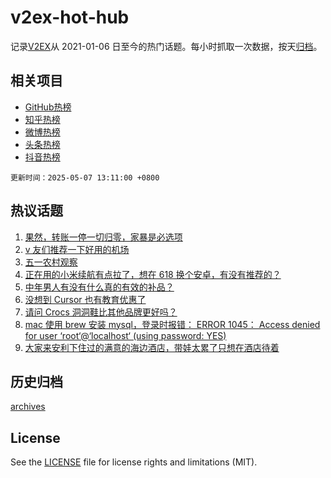 # v2ex-hot-hub

 记录[V2EX](https://www.v2ex.com/)从 2021-01-06 日至今的热门话题。每小时抓取一次数据，按天[归档](archives)。
 
 ## 相关项目

- [GitHub热榜](https://github.com/lonnyzhang423/github-hot-hub)
- [知乎热榜](https://github.com/lonnyzhang423/zhihu-hot-hub)
- [微博热榜](https://github.com/lonnyzhang423/weibo-hot-hub)
- [头条热榜](https://github.com/lonnyzhang423/toutiao-hot-hub)
- [抖音热榜](https://github.com/lonnyzhang423/douyin-hot-hub)


 `更新时间：2025-05-07 13:11:00 +0800`

## 热议话题

1. [果然，转账一停一切归零，家暴是必选项](https://www.v2ex.com/t/1130054)
1. [v 友们推荐一下好用的机场](https://www.v2ex.com/t/1130044)
1. [五一农村观察](https://www.v2ex.com/t/1129904)
1. [正在用的小米续航有点拉了，想在 618 换个安卓，有没有推荐的？](https://www.v2ex.com/t/1129918)
1. [中年男人有没有什么真的有效的补品？](https://www.v2ex.com/t/1130052)
1. [没想到 Cursor 也有教育优惠了](https://www.v2ex.com/t/1130037)
1. [请问 Crocs 洞洞鞋比其他品牌更好吗？](https://www.v2ex.com/t/1130040)
1. [mac 使用 brew 安装 mysql，登录时报错： ERROR 1045： Access denied for user ‘root‘@‘localhost‘ (using password: YES)](https://www.v2ex.com/t/1130005)
1. [大家来安利下住过的满意的海边酒店，带娃太累了只想在酒店待着](https://www.v2ex.com/t/1130049)

## 历史归档

[archives](archives)

## License

See the [LICENSE](LICENSE) file for license rights and limitations (MIT).
